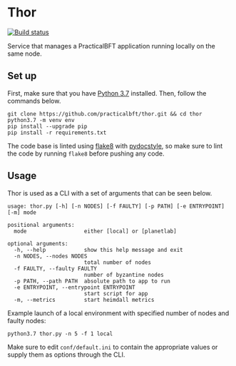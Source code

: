 # Thor
[![Build status](https://travis-ci.org/practicalbft/thor.svg?branch=master)](https://travis-ci.org/travis-ci/travis-web)

Service that manages a PracticalBFT application running locally on the same node.

## Set up
First, make sure that you have [Python 3.7](https://www.python.org/downloads/) installed. Then, follow the commands below.

```
git clone https://github.com/practicalbft/thor.git && cd thor
python3.7 -m venv env
pip install --upgrade pip
pip install -r requirements.txt
```

The code base is linted using [flake8](https://pypi.org/project/flake8/) with [pydocstyle](https://github.com/PyCQA/pydocstyle), so make sure to lint the code by running `flake8` before pushing any code.

## Usage
Thor is used as a CLI with a set of arguments that can be seen below.

```
usage: thor.py [-h] [-n NODES] [-f FAULTY] [-p PATH] [-e ENTRYPOINT] [-m] mode

positional arguments:
  mode                  either [local] or [planetlab]

optional arguments:
  -h, --help            show this help message and exit
  -n NODES, --nodes NODES
                        total number of nodes
  -f FAULTY, --faulty FAULTY
                        number of byzantine nodes
  -p PATH, --path PATH  absolute path to app to run
  -e ENTRYPOINT, --entrypoint ENTRYPOINT
                        start script for app
  -m, --metrics         start heimdall metrics
```

Example launch of a local environment with specified number of nodes and faulty nodes:
```
python3.7 thor.py -n 5 -f 1 local
```

Make sure to edit `conf/default.ini` to contain the appropriate values or supply them as options through the CLI. 